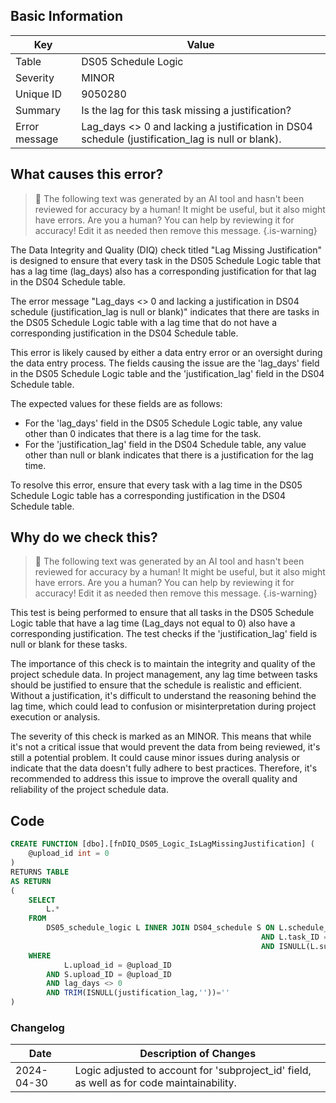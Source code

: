 ## Basic Information
| Key         | Value          |
|-------------|----------------|
| Table       | DS05 Schedule Logic |
| Severity    | MINOR |
| Unique ID   | 9050280   |
| Summary     | Is the lag for this task missing a justification? |
| Error message | Lag_days <> 0 and lacking a justification in DS04 schedule (justification_lag is null or blank). |

## What causes this error?

> :robot: The following text was generated by an AI tool and hasn't been reviewed for accuracy by a human! It might be useful, but it also might have errors. Are you a human? You can help by reviewing it for accuracy! Edit it as needed then remove this message.
{.is-warning}

The Data Integrity and Quality (DIQ) check titled "Lag Missing Justification" is designed to ensure that every task in the DS05 Schedule Logic table that has a lag time (lag_days) also has a corresponding justification for that lag in the DS04 Schedule table. 

The error message "Lag_days <> 0 and lacking a justification in DS04 schedule (justification_lag is null or blank)" indicates that there are tasks in the DS05 Schedule Logic table with a lag time that do not have a corresponding justification in the DS04 Schedule table. 

This error is likely caused by either a data entry error or an oversight during the data entry process. The fields causing the issue are the 'lag_days' field in the DS05 Schedule Logic table and the 'justification_lag' field in the DS04 Schedule table. 

The expected values for these fields are as follows: 
- For the 'lag_days' field in the DS05 Schedule Logic table, any value other than 0 indicates that there is a lag time for the task. 
- For the 'justification_lag' field in the DS04 Schedule table, any value other than null or blank indicates that there is a justification for the lag time. 

To resolve this error, ensure that every task with a lag time in the DS05 Schedule Logic table has a corresponding justification in the DS04 Schedule table.
## Why do we check this?

> :robot: The following text was generated by an AI tool and hasn't been reviewed for accuracy by a human! It might be useful, but it also might have errors. Are you a human? You can help by reviewing it for accuracy! Edit it as needed then remove this message.
{.is-warning}

This test is being performed to ensure that all tasks in the DS05 Schedule Logic table that have a lag time (Lag_days not equal to 0) also have a corresponding justification. The test checks if the 'justification_lag' field is null or blank for these tasks. 

The importance of this check is to maintain the integrity and quality of the project schedule data. In project management, any lag time between tasks should be justified to ensure that the schedule is realistic and efficient. Without a justification, it's difficult to understand the reasoning behind the lag time, which could lead to confusion or misinterpretation during project execution or analysis.

The severity of this check is marked as an MINOR. This means that while it's not a critical issue that would prevent the data from being reviewed, it's still a potential problem. It could cause minor issues during analysis or indicate that the data doesn't fully adhere to best practices. Therefore, it's recommended to address this issue to improve the overall quality and reliability of the project schedule data.
## Code

```sql
CREATE FUNCTION [dbo].[fnDIQ_DS05_Logic_IsLagMissingJustification] (
	@upload_id int = 0
)
RETURNS TABLE
AS RETURN
(
	SELECT
		L.*
	FROM
		DS05_schedule_logic L INNER JOIN DS04_schedule S ON L.schedule_type = S.schedule_type 
														AND L.task_ID = S.task_ID
														AND ISNULL(L.subproject_ID,'') = ISNULL(S.subproject_ID,'')
	WHERE
			L.upload_id = @upload_ID
		AND S.upload_ID = @upload_ID
		AND lag_days <> 0
		AND TRIM(ISNULL(justification_lag,''))=''
)
```

### Changelog

| Date       | Description of Changes   |
| ---------- | ------------------------ |
| 2024-04-30 | Logic adjusted to account for 'subproject_id' field, as well as for code maintainability. |
